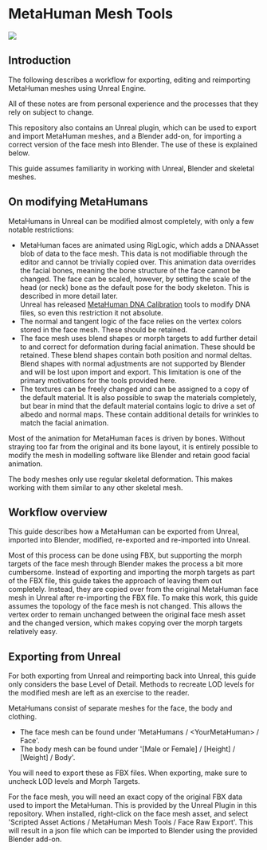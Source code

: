 # MetaHuman Mesh Tools

![](/images/MetaHumanMeshToolsIcon512.jpg)

## Introduction

The following describes a workflow for exporting, editing and reimporting MetaHuman meshes using Unreal Engine.

All of these notes are from personal experience and the processes that they rely on subject to change.

This repository also contains an Unreal plugin, which can be used to export and import MetaHuman meshes, and a Blender add-on, for importing a correct version of the face mesh into Blender. The use of these is explained below.

This guide assumes familiarity in working with Unreal, Blender and skeletal meshes.

## On modifying MetaHumans

MetaHumans in Unreal can be modified almost completely, with only a few notable restrictions:
- MetaHuman faces are animated using RigLogic, which adds a DNAAsset blob of data to the face mesh. This data is not modifiable through the editor and cannot be trivially copied over. This animation data overrides the facial bones, meaning the bone structure of the face cannot be changed. The face can be scaled, however, by setting the scale of the head (or neck) bone as the default pose for the body skeleton. This is described in more detail later.  
Unreal has released [MetaHuman DNA Calibration](https://github.com/EpicGames/MetaHuman-DNA-Calibration) tools to modify DNA files, so even this restriction it not absolute.
- The normal and tangent logic of the face relies on the vertex colors stored in the face mesh. These should be retained.
- The face mesh uses blend shapes or morph targets to add further detail to and correct for deformation during facial animation. These should be retained. These blend shapes contain both position and normal deltas. Blend shapes with normal adjustments are not supported by Blender and will be lost upon import and export. This limitation is one of the primary motivations for the tools provided here.
- The textures can be freely changed and can be assigned to a copy of the default material. It is also possible to swap the materials completely, but bear in mind that the default material contains logic to drive a set of albedo and normal maps. These contain additional details for wrinkles to match the facial animation.

Most of the animation for MetaHuman faces is driven by bones. Without straying too far from the original and its bone layout, it is entirely possible to modify the mesh in modelling software like Blender and retain good facial animation.

The body meshes only use regular skeletal deformation. This makes working with them similar to any other skeletal mesh.

## Workflow overview

This guide describes how a MetaHuman can be exported from Unreal, imported into Blender, modified, re-exported and re-imported into Unreal.

Most of this process can be done using FBX, but supporting the morph targets of the face mesh through Blender makes the process a bit more cumbersome. Instead of exporting and importing the morph targets as part of the FBX file, this guide takes the approach of leaving them out completely. Instead, they are copied over from the original MetaHuman face mesh in Unreal after re-importing the FBX file. To make this work, this guide assumes the topology of the face mesh is not changed. This allows the vertex order to remain unchanged between the original face mesh asset and the changed version, which makes copying over the morph targets relatively easy.

## Exporting from Unreal

For both exporting from Unreal and reimporting back into Unreal, this guide only considers the base Level of Detail. Methods to recreate LOD levels for the modified mesh are left as an exercise to the reader.

MetaHumans consist of separate meshes for the face, the body and clothing.
- The face mesh can be found under 'MetaHumans / \<YourMetaHuman\> / Face'.
- The body mesh can be found under '\[Male or Female\] / \[Height\] / \[Weight\] / Body'.

You will need to export these as FBX files. When exporting, make sure to uncheck LOD levels and Morph Targets.

For the face mesh, you will need an exact copy of the original FBX data used to import the MetaHuman. This is provided by the Unreal Plugin in this repository. When installed, right-click on the face mesh asset, and select 'Scripted Asset Actions / MetaHuman Mesh Tools / Face Raw Export'. This will result in a json file which can be imported to Blender using the provided Blender add-on.